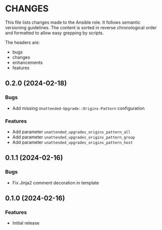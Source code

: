 # CHANGES

This file lists changes made to the Ansible role. It follows semantic versioning
guidelines. The content is sorted in reverse chronological order and formatted
to allow easy grepping by scripts.

The headers are:
- bugs
- changes
- enhancements
- features

## 0.2.0 (2024-02-18)

### Bugs

- Add missing `Unattended-Upgrade::Origins-Pattern` configuration

### Features

- Add parameter `unattended_upgrades_origins_pattern_all`
- Add parameter `unattended_upgrades_origins_pattern_group`
- Add parameter `unattended_upgrades_origins_pattern_host`

## 0.1.1 (2024-02-16)

### Bugs

- Fix Jinja2 comment decoration in template

## 0.1.0 (2024-02-16)

### Features

- Initial release

